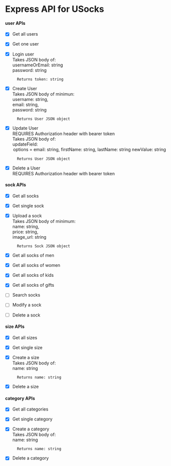 # Express API for USocks

#### user APIs
- [x] Get all users  
- [x] Get one user  
- [x] Login user    
        Takes JSON body of:    
        usernameOrEmail: string    
        password: string  
        
        Returns token: string
- [x] Create User    
        Takes JSON body of minimun:    
        username: string,   
        email: string,  
        password: string    
        
        Returns User JSON object    
- [x] Update User        
        REQUIRES Authorization header with bearer token      
        Takes JSON body of:      
        updateField: <option>    
          options = email: string,    
                    firstName: string,      
                    lastName: string      
          newValue: string   
          
        Returns User JSON object     
- [x]  Delete a User    
        REQUIRES Authorization header with bearer token  

#### sock APIs
- [x] Get all socks
- [x] Get single sock
- [x] Upload a sock  
        Takes JSON body of minimum:  
        name: string,  
        price: string,  
        image_url: string  
  
        Returns Sock JSON object    
- [x] Get all socks of men  
- [x] Get all socks of women  
- [x] Get all socks of kids  
- [x] Get all socks of gifts  
- [ ] Search socks  
- [ ] Modify a sock  
- [ ] Delete a sock  

#### size APIs
- [x] Get all sizes  
- [x] Get single size    
- [x] Create a size  
        Takes JSON body of:  
        name: string
        
        Returns name: string
- [x] Delete a size  

#### category APIs
- [x] Get all categories  
- [x] Get single category    
- [x] Create a category   
        Takes JSON body of:    
        name: string  
        
        Returns name: string
- [x] Delete a category  
